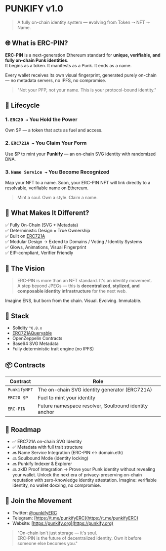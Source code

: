 PUNKIFY v1.0
====================================

> A fully on-chain identity system — evolving from Token ➝ NFT ➝ Name.

🌐 What is ERC-PIN?
--------------------

**ERC-PIN** is a next-generation Ethereum standard for **unique, verifiable, and fully on-chain Punk identities**.  
It begins as a token. It manifests as a Punk. It ends as a name.

Every wallet receives its own visual fingerprint, generated purely on-chain — no metadata servers, no IPFS, no compromise.

> "Not your PFP, not your name. This is your protocol-bound identity."

🔁 Lifecycle
------------

### 1. `ERC20 →` You Hold the Power  
Own $P — a token that acts as fuel and access.

### 2. `ERC721A →` You Claim Your Form  
Use $P to mint your **Punkify** — an on-chain SVG identity with randomized DNA.

### 3. `Name Service →` You Become Recognized  
Map your NFT to a name. Soon, your ERC-PIN NFT will link directly to a resolvable, verifiable name on Ethereum.

> Mint a soul. Own a style. Claim a name.

🧠 What Makes It Different?
---------------------------

✅ Fully On-Chain (SVG + Metadata)  
✅ Deterministic Design = True Ownership  
✅ Built on [ERC721A](https://www.erc721a.org/)  
✅ Modular Design → Extend to Domains / Voting / Identity Systems  
✅ Glows, Animations, Visual Fingerprint  
✅ EIP-compliant, Verifier Friendly

🚀 The Vision
--------------

> ERC-PIN is more than an NFT standard. It's an identity movement.  
> A step beyond JPEGs — this is **decentralized, stylized, and composable identity infrastructure** for the next web.

Imagine ENS, but born from the chain. Visual. Evolving. Immutable.

🧱 Stack
--------

- Solidity `^0.8.x`
- [ERC721AQueryable](https://github.com/chiru-labs/ERC721A)
- OpenZeppelin Contracts
- Base64 SVG Metadata
- Fully deterministic trait engine (no IPFS)

📦 Contracts
------------

| Contract       | Role                    |
|----------------|-------------------------|
| `PunkifyNFT`   | The on-chain SVG identity generator (ERC721A) |
| `ERC20 $P`     | Fuel to mint your identity |
| `ERC-PIN`      | Future namespace resolver, Soulbound identity anchor |

🧭 Roadmap
----------

- ✅ ERC721A on-chain SVG Identity
- ✅ Metadata with full trait structure
- 🔜 Name Service Integration (ERC-PIN ↔ domain.eth)
- 🔜 Soulbound Mode (identity locking)
- 🔜 Punkify Indexer & Explorer
- 🔜 zkID Proof Integration → Prove your Punk identity without revealing your wallet.
  Unlock the next era of privacy-preserving on-chain reputation with zero-knowledge identity attestation. 
  Imagine: verifiable identity, no wallet doxxing, no compromise.

💬 Join the Movement
---------------------

- Twitter: [@punkifyERC](https://x.com/punkifyERC)
- Telegram: [https://t.me/punkifyERC](https://t.me/punkifyERC)
- Website: [https://punkify.org](https://punkify.org)

> "On-chain isn't just storage — it's soul.  
> ERC-PIN is the future of decentralized identity. Own it before someone else becomes you."
